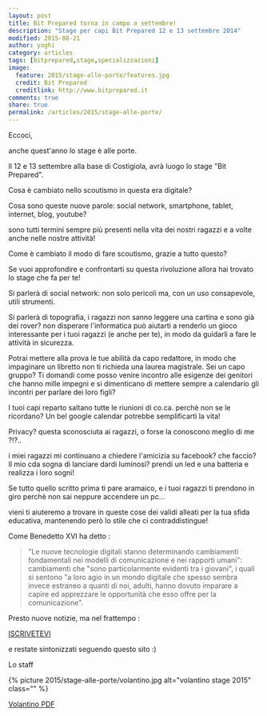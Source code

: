 ```yaml
---
layout: post
title: Bit Prepared torna in campo a settembre!
description: "Stage per capi Bit Prepared 12 e 13 settembre 2014"
modified: 2015-08-21
author: yoghi
category: articles
tags: [bitprepared,stage,specializzazioni]
image:
  feature: 2015/stage-alle-porte/features.jpg
  credit: Bit Prepared
  creditlink: http://www.bitprepared.it
comments: true
share: true
permalink: /articles/2015/stage-alle-porte/
---
```


Eccoci, 

anche quest'anno lo stage &egrave; alle porte. 

Il 12 e 13 settembre alla base di Costigiola, avrà luogo lo stage "Bit Prepared".

Cosa è cambiato nello scoutismo in questa era digitale? 

Cosa sono queste nuove parole: social network, smartphone, tablet, internet, blog, youtube?

sono tutti termini sempre più presenti nella vita dei nostri ragazzi e a volte anche nelle nostre attività!

Come è cambiato il modo di fare scoutismo, grazie a tutto questo?

Se vuoi approfondire e confrontarti su questa rivoluzione allora hai trovato lo stage che fa per te!

Si parlerà di social network: non solo pericoli ma, con un uso consapevole, utili strumenti. 

Si parlerà di topografia, i ragazzi non sanno leggere una cartina e sono già dei rover? non disperare l'informatica può aiutarti a renderlo un gioco interessante per i tuoi ragazzi (e anche per te), in modo da guidarli a fare le attività in sicurezza. 

Potrai mettere alla prova le tue abilità da capo redattore, in modo che impaginare un libretto non ti richieda una laurea magistrale. Sei un capo gruppo? Ti domandi come posso venire incontro alle esigenze dei genitori che hanno mille impegni e si dimenticano di mettere sempre a calendario gli incontri per parlare dei loro figli? 

I tuoi capi reparto saltano tutte le riunioni di co.ca. perchè non se le ricordano? Un bel google calendar potrebbe semplificarti la vita! 

Privacy? questa sconosciuta ai ragazzi, o forse la conoscono meglio di me ?!?.. 

i miei ragazzi mi continuano a chiedere l'amicizia su facebook? che faccio? Il mio cda sogna di lanciare dardi luminosi? prendi un led e una batteria e realizza i loro sogni!

Se tutto quello scritto prima ti pare aramaico, e i tuoi ragazzi ti prendono in giro perchè non sai neppure accendere un pc... 

vieni ti aiuteremo a trovare in queste cose dei validi alleati per la tua sfida educativa, mantenendo però lo stile che ci contraddistingue!

Come Benedetto XVI ha detto : 

> "Le nuove tecnologie digitali stanno determinando cambiamenti fondamentali nei modelli di comunicazione e nei rapporti umani": cambiamenti che "sono particolarmente evidenti tra i giovani", i quali si sentono "a loro agio in un mondo digitale che spesso sembra invece estraneo a quanti di noi, adulti, hanno dovuto imparare a capire ed apprezzare le opportunità che esso offre per la comunicazione".

Presto nuove notizie, ma nel frattempo :  


[ISCRIVETEVI](https://eventi.agesci.org/eventi/servlet/Eventi?handlerID=View&methodID=view&siteID=CO-2014-34-A&xslID=RegistrationStart)


e restate sintonizzati seguendo questo sito :)

Lo staff

{% picture 2015/stage-alle-porte/volantino.jpg alt="volantino stage 2015" class="" %}

<a href="{{ site.url }}/assets/files/lettera2015.pdf">Volantino PDF</a>


